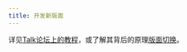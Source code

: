 ```yaml
---
title: 开发新版面
---
```


详见[Talk论坛上的教程](https://talk.tiddlywiki.org/t/tutorial-a-basic-alternative-layout/5138)，或了解其背后的原理[版面切换](#%E7%89%88%E9%9D%A2%E5%88%87%E6%8D%A2)。